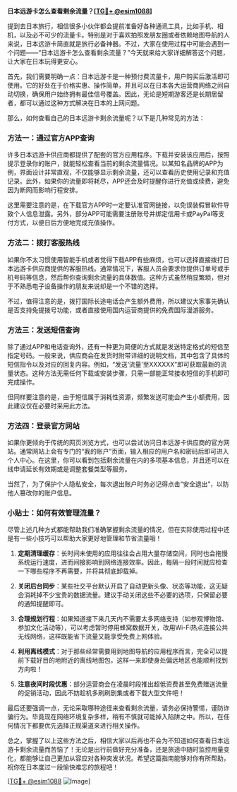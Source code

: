**日本远游卡怎么查看剩余流量？[[TG💪+ @esim1088](https://t.me/s/esim1088)]**

提到去日本旅行，相信很多小伙伴都会提前准备好各种通讯工具，比如手机、相机，以及必不可少的流量卡。特别是对于喜欢拍照发朋友圈或者依赖地图导航的人来说，日本远游卡简直就是旅行必备神器。不过，大家在使用过程中可能会遇到一个问题——“日本远游卡怎么查看剩余流量？”今天就来给大家详细解答这个问题，让大家在日本玩得更安心。

首先，我们需要明确一点：日本远游卡是一种预付费流量卡，用户购买后激活即可使用。它的好处在于价格实惠、操作简单，并且可以在日本各大运营商网络之间自动切换，确保用户始终拥有最佳信号覆盖。因此，无论是短期游客还是长期居留者，都可以通过这种方式解决在日本的上网问题。

那么，如何查看自己的日本远游卡剩余流量呢？以下是几种常见的方法：

### 方法一：通过官方APP查询

许多日本远游卡供应商都提供了配套的官方应用程序。下载并安装该应用后，按照提示登录你的账户，就能轻松查看当前的剩余流量情况。以某知名品牌的APP为例，界面设计非常直观，不仅能够显示剩余流量，还可以查看历史使用记录和充值记录。此外，如果你的流量即将耗尽，APP还会及时提醒你进行充值或续费，避免因为断网而影响行程安排。

这里需要注意的是，在下载官方APP时一定要认准官网链接，以免误装假冒软件导致个人信息泄露。另外，部分APP可能需要注册账号并绑定信用卡或PayPal等支付方式，以便日后方便地完成充值操作。

### 方法二：拨打客服热线

如果你不太习惯使用智能手机或者觉得下载APP有些麻烦，也可以选择直接拨打日本远游卡供应商提供的客服热线。通常情况下，客服人员会要求你提供订单号或手机号码等信息，然后帮你查询剩余流量的具体数值。这种方式虽然稍显繁琐，但对于不熟悉电子设备操作的朋友来说却是一个不错的选择。

不过，值得注意的是，拨打国际长途电话会产生额外费用，所以建议大家事先确认是否支持免提拨号功能，或者直接使用国内运营商提供的免费国际漫游服务。

### 方法三：发送短信查询

除了通过APP和电话查询外，还有一种更为简便的方式就是发送特定格式的短信至指定号码。一般来说，供应商会在发货时附带详细的说明文档，其中包含了具体的短信指令以及对应的回复内容。例如，“发送‘流量’至XXXXXX”即可获取最新的流量状态。这种方法无需任何下载或安装步骤，只需一部能正常接收短信的手机即可完成操作。

但同样要注意的是，由于短信属于消耗性资源，频繁发送可能会产生小额费用，因此建议仅在必要时采用此方法。

### 方法四：登录官方网站

如果你更倾向于传统的网页浏览方式，也可以尝试访问日本远游卡供应商的官方网站。通常网站上会有专门的“我的账户”页面，输入相应的用户名和密码后即可进入个人中心。在这里，你可以看到包括剩余流量在内的多项基本信息，并且还可以在线申请延长有效期或是调整套餐类型等服务。

当然了，为了保护个人隐私安全，每次退出账户时务必记得点击“安全退出”，以防他人篡改你的账户信息。

### 小贴士：如何有效管理流量？

尽管上述几种方式都能帮助我们准确掌握剩余流量的情况，但在实际使用过程中还是有一些小技巧可以帮助大家更好地管理和节省流量哦！

1. **定期清理缓存**：长时间未使用的应用往往会占用大量存储空间，同时也会拖慢系统运行速度，进而间接影响到网络连接效率。因此，每隔一段时间就应检查一下哪些程序不再需要，并将其彻底卸载掉。
   
2. **关闭后台同步**：某些社交平台默认开启了自动更新头像、状态等功能，这无疑会消耗掉不少宝贵的数据流量。建议手动关闭这些不必要的选项，只保留必要的通知提醒即可。

3. **合理规划行程**：如果知道接下来几天内不需要太多网络支持（如参观博物馆、参加文化活动等），可以考虑暂时停用蜂窝数据开关，改用Wi-Fi热点连接公共无线网络，这样既能省下流量又能享受免费上网体验。

4. **利用离线模式**：对于那些经常需要用到地图导航的应用程序而言，完全可以提前下载好目的地附近的离线地图包，这样一来即使身处偏远地区也能顺利找到方向啦！

5. **注意夜间时段优惠**：部分运营商会在凌晨时段推出超低资费甚至免费赠送流量的促销活动，因此不妨趁机多刷刷剧集或者下载大型文件吧！

最后还要强调一点，无论采取哪种途径来查看剩余流量，请务必保持警惕，谨防诈骗行为。毕竟现在网络环境复杂多样，稍有不慎就可能掉入陷阱之中。所以，在任何情况下都要优先选择正规渠道来进行相关操作。

总之，掌握了以上这些方法之后，相信大家以后再也不会为不知道如何查看日本远游卡剩余流量而苦恼了！无论是出行前做好充分准备，还是旅途中随时监控用量变化，都能够让自己更加从容应对各种突发状况。希望这篇指南能够对你有所帮助，祝你在日本度过一段愉快难忘的旅程吧！

[[TG💪+ @esim1088](https://t.me/s/esim1088) ![Image](https://i.postimg.cc/4NQfJmqS/Snipaste-2025-05-13-00-14-12.png)]
